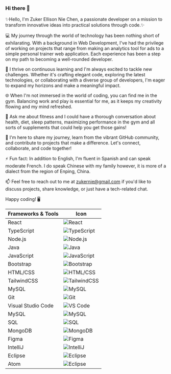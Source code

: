 ### Hi there 👋

 ✨Hello, I'm Zuker Ellison Nie Chen, a passionate developer on a mission to transform innovative ideas into practical solutions through code.✨ 

💻 My journey through the world of technology has been nothing short of exhilarating. With a background in Web Development, I've had the privilege of working on projects that range from making an analytics tool for ads to a simple personal trainer web application. Each experience has been a step on my path to becoming a well-rounded developer.

🚀 I thrive on continuous learning and I'm always excited to tackle new challenges. Whether it's crafting elegant code, exploring the latest technologies, or collaborating with a diverse group of developers, I'm eager to expand my horizons and make a meaningful impact.

🌐 When I'm not immersed in the world of coding, you can find me in the gym. Balancing work and play is essential for me, as it keeps my creativity flowing and my mind refreshed.

💬 Ask me about fitness and I could have a thorough conversation about health, diet, sleep patterns, maximizing performance in the gym and all sorts of supplements that could help you get those gains!

🌟 I'm here to share my journey, learn from the vibrant GitHub community, and contribute to projects that make a difference. Let's connect, collaborate, and code together!

⚡ Fun fact: In addition to English, I'm fluent in Spanish and can speak moderate French. I do speak Chinese with my family however, it is more of a dialect from the region of Enping, China.

📫 Feel free to reach out to me at zukernie@gmail.com if you'd like to discuss projects, share knowledge, or just have a tech-related chat.

Happy coding! 🖥️

| Frameworks & Tools     | Icon                                                      |
|----------------------|-----------------------------------------------------------|
| React                | ![React]([icon-li](https://react.dev/))                                     |
| TypeScript             | ![TypeScript](icon-link)                                   |
| Node.js              | ![Node.js](icon-link)                                   |
| Java                 | ![Java](icon-link)                                      |
| JavaScript           | ![JavaScript](icon-link)                                |
| Bootstrap            | ![Bootstrap](icon-link)                                 |
| HTML/CSS           | ![HTML/CSS](icon-link)                                |
| TailwindCSS          | ![TailwindCSS](icon-link)                                |
| MySQL               | ![MySQL](icon-link)                                    |
| Git                  | ![Git](icon-link)                                       |
| Visual Studio Code   | ![VS Code](icon-link)                                   |
| MySQL                | ![MySQL](icon-link)                                    |
| SQL            | ![SQL](icon-link)                                  |
| MongoDB                | ![MongoDB](icon-link)                                     |
| Figma              | ![Figma](icon-link)                                   |
| IntelliJ              | ![IntelliJ](icon-link)                                   |
| Eclipse              | ![Eclipse](icon-link)                                   |
| Atom              | ![Eclipse]([icon-link](https://camo.githubusercontent.com/847de5c9858abafa2fb04ee0177b488cb1de7f6de2855ea68f2f51cce42c2288/68747470733a2f2f6564656e742e6769746875622e696f2f537570657254696e7949636f6e732f696d616765732f7376672f61746f6d2e737667))                        |



<!--
**Zuker-nie/zuker-nie** is a ✨ _special_ ✨ repository because its `README.md` (this file) appears on your GitHub profile.

Here are some ideas to get you started:

- 🔭 I’m currently working on ...
- 🌱 I’m currently learning ...
- 👯 I’m looking to collaborate on ...
- 🤔 I’m looking for help with ...
- 💬 Ask me about ...
- 📫 How to reach me: ...
- 😄 Pronouns: ...
- ⚡ Fun fact: ...
-->
